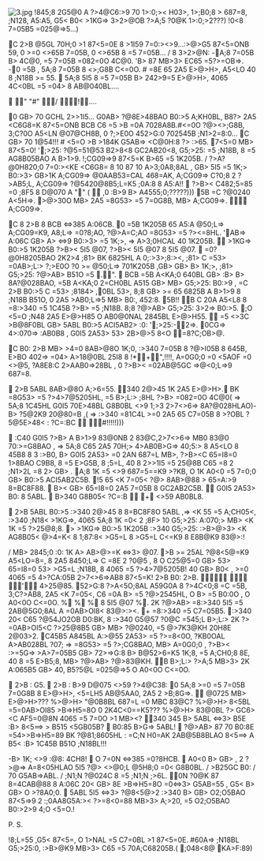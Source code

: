 ![3.jpg](https://images.golos.io/DQmTASpuTrshnwXAWyeCnSfKkckagQRVFE31TjmKXFcwNc9/3.jpg)
!845;8 2G5@0 A ?>4@C6:>9 70 1>:0;>< H0<?0=A:>3>, 1>;B0;8 > 687=8, ;N128, A5:A5, <C6G8=0E.... =C > G5< B0< >1KG=> 3>2>@OB ?>A;5 ?0@K 1>:0;>2???) !0<8 7=05B5 =025@=>5...)

C 2>B @5GL 70H;0 >1 87<5=0E 8 >1I59 7=0:><>9...:>@>G5 87<5=ONB 59, 0 >=0 <>65B 7=05B, 0 <>65B 8 =5 7=05B...
/ 8 3>2>@N:
-A;8 7=05B B> 4C@0, =5 7=05B =082=0O 4C@0. 'B> 87 MB>3> EC65 =5?>=OB=>.
-0 =5B , 5A;8 7=05B 8 <>;G8B C<=0O. # =8E 65 2A5 E>@>H>, A5<LO 40 8 ;N18B >= 55.  5A;8 5I5 8 =5 7=05B B> 242>9=5 E>@>H>, 4065 4C<0BL =5 =04> 8 AB@040BL....

 " "#" / !....

0 GB> 70 GCHL 2>>1I5... G0AB> ?@8E>48BAO B0:>5 A;KH0BL, B8?> 2A5 <C6G8=K 87<5=ONB BCB C6 =5 >B =0A 7028A8B.#<=0O ?@><>;G8B, 3;C?0O A5<LN @07@CH8B, 0 ?;>E0O 452>G:0 702545B ;N1>2=8:0... C GB> 70 1@54!!! # <5=O >B >184K G5AB=> <C@0H:8 ?> :>65. 7<5=0 MB> 87<5=0! ';>25: ?@5=51@53 B2>8<8 GC2AB20<8, G5;>25: =5 ;N18B, 8 =5 AG8B05BAO A B>1>9. !;CG09=>9 87<5=K B>65 =5 1K205B. / ?>A?@0H820;0 7=0:><KE <C6G8= 8 10 87 10 A>3;0A8;8AL , GB> 5I5 =5 1K;> B0:>3> GB>1K A;CG09=> @0AAB53=CAL 468=AK, A;CG09=> C?0;8 2 ?>AB5;L, A;CG09=> ?@5420@8B5;L=K5 ;0A:8 8 A5:A!!  ?>B>< C482;5=85 =0 ;8F5 8 D@070 A "" (  ,0 :B>9 B> A4555;0;?????))) 5B =C ?@0240 A<5H=>. >@>30O MB> 2A5 =8G53> =5 7=0G8B, MB> A;CG09=>.  A;CG09=>.

C 8 2>B 8 BCB <=>385 A:06CB. 0 =5B 1K205B 65 A5:A @50;L=> A;CG09=K9, A8;L=> =0?8;AO, ?@>A=C;AO =8G53> =5 ?><=8HL. 'AB=> A:06C GB> A> <=>9 B0:>3> =5 1K;>, => A>3;0HCAL 40 1K205B.  >1KG=> B0:>5 1K205B ?>B>< 5I5 @07, ?>B>< 5I5 @07 8 5I5 @07.  =0?@0H8205BAO 2K2>4 ;81> BK 6825HL A 0;:>3>;8:><, ;81> C =53> =0AB>;L:> ?;>E0O ?0<OBL GB> >= @50;L=> 701K205B ,GB> GB> B> 1K;>, ;81> G5;>25: ?@>AB> B51O =5 .".  BCB =5B A<KA;0 640BL GB> :B> B> 8A?@028BAO, =5B A<KA;0 2=CH0BL A515 GB> MB> G5;>25: B0:>9 , =C 2>B B0:>5 C =53> ;8184> ,0BL 53>, 8;8 GB> >= 65 6825B A B>1>9 8 ;N18B B51O, 0 2A5 >AB0;L=>5 MB> B0:, 452:8. 5B!! B C 20A A5<L8 8 =8:>340 =5 1C45B ?>B><C GB> =5 ;N18B. 8;8 ?@>AB> G5;>25: 3>2=> B0:>5. ;O <5=O ;N48 2A5 E>@>H85 O AB0@0NAL 2845BL E>@>H55.  =5 <>3C >B@8F0BL GB> 5ABL B0:>5 ACI5AB2> :0: ';>25:-2=>. 0CG=> 4>:070=> :AB0B8 , G0I5 2A53> 53> 2B>@>5 8<O =8?C;OB>@.

C B0: 2>B MB> >4=0 8AB>@8O 1K;0, :>340 7=05B 8 ?@>I05B 8 645B, E>BO 402=> =04> A>18@0BL 25I8 8 !*+",!!!!, A=0G0;0 =0 <5AOF =0 <>@5, ?A8E8:C 2>AAB0=>28BL , 0 ?>B>< =02AB@5GC =>@<0;L=>9 687=8.

 2>B 5ABL 8AB>@8O A;>6=55. 340 2@>45 1K 2A5 E>@>H>. BK =8G53> =5 ?>4>7@5205HL, =5 B>;L:> ;8HL ?>B><C GB> =082=0O 4C@0( => 5A;8 1C45HL G0I5 70E>48BL G8B0BL <>9 1;>3 2>7<>6=> 8A?@028HLAO)-B> ?5@2K9 20@80=B ,( => :>340 =81C4L >=0 2A5 65 C7=05B 8 >?OBL ?5@5E>48< : ?C=:BC  #!!!!!)))

 :C40 G0I5 ?>B><C GB> A B>1>9 83@0NB 2 83@C,2>7<>6=> MB0 83@0 70:>=G8BAO , => 5A;8 C65 2A5 70H;> 4>AB0B>G=> 40;5:> 8 A5<LO 8 45B8 8 3 :>B0, B> G0I5 2A53> =0 2AN 687=L MB>, ?>B><C 65=I8=0 1>8BAO C9B8, 8 =5 E>G5B, 8 ;5=L, 40 8 2>>1I5 =5 25@8B C65 =8 2 ;N1>2L =8 2> GB> . A;8 1K =5 <>9 687=5==K9 >?KB, O 1K A0<0 =5 7=0;0 GB> B0:>5 ACI5AB2C5B. !5 65 <K 7=05< ?@> 8AB>@88 > 65=A:>9 8=BC8F88.  B>< GB> 65=I8=0 2A5 7=05B 8 GC2AB2C5B.  G0I5 2A53> B0: 8 5ABL.  B>340 G8B05< ?C=:B  + <>59 AB0BL8. 

 2>B 5ABL B0:>5 :>340 2@>45 8 8=BC8F8O 5ABL ,=> <K 55 =5 A;CH05<, :>340 ;N18< >1KG=>, 4065 5A;8 1K =0< 2 ;8F> 10 G5;>25: A:070;> MB> <K 1K =5 ?>25@8;8. > >1KG=> B0:>5 1K205B :>340 G5;>25: :>B>@>3> <K AG8B05< @>4=K< 8 1;87:8< >G5=L 8 >G5=L C<=K9 8 E8B@K9 83@>:! 

/ MB> 2845;0 :0: 1K A> AB>@>=K <=>3> @07. >B >= 25AL ?@8<5@=K9 A5<LO=8=, 8 2A5 8450;L=> C =8E 2 ?0@5 , 8 O C25@5=0 GB> 53> 65=I8=0 53> >G5=L ;N18B, 8 4065 =5 ?>4>7@5205B! 40 GB> B0< , >=0 4065 =5 4>?CA:05B 2>7<>6=>AB8 87<5=K! 2>B B0: 2>B.   ' 4>25@85. 52>G:8 ?>A<5O;8AL A59G0A 8 ?>4C<0;8 =C =5B, 3;C?>AB8, 2A5 <K 7=05<, C6 =0A B> =5 ?@>2545HL, O B> =5 B0:0O , O A0<0O C<=0O. % % % 8 5I5 @07 %. 2K ?@>AB> =8:>340 5I5 =5 2AB@5G0;8AL A =0AB>OI8< 83@>:><. + =8:>340 =5 C7=05B5.  :>340 20< C65 ?@54JO2OB D0:BK, 8 :>340 G5@57 ?0@C =545;L B>;L:> 2K ?> =0AB>OI5<C ?>25@8B5 GB> MB> ?@0240, =5 @>7K3@KH 20H8E 2@03>2. C45B5 A845BL A:>@55 2A53> =5 ?>=8<0O, ?KB0OAL A>AB028BL ?07; => =8G53> =5 ?>;CG8BAO, MB> A=0G0;0 , ?>B>< :>=5G=> >A>7=05B5 GB> 72>=>G:8 B> B@52>6=K5 1K;8, =5 A;CH0;8 8E, 40 8 =5 E>B5;8, MB> ?@>AB> ?@>83@KH. B B>;L:> ?>A;5 MB>3> 2K A:065B5 GB> 40, B5?5@L =025@=>5 O A0<0O C<=0O.

 2>B : G5<C MB>.  2>B : B>9 D@075 <>59 ?>4@C38: 0 5A;8 >=0 =5 7=05B 7=0G8B 8 E>@>H>, <5=LH5 AB@5AA0, 2A5 2 >B;8G=>.  @0725 MB> E>@>H>??? %>@>H> "@0B8BL 687=L =0 MBC 83@C? %>@>H> 8<5BL =5=0AB>OI85 >B=>H5=8O 0 2K4C<0==K5??? %>@>H> 83@0BL ?> GC6><C AF5=0@8N 4065 =5 7=0O >1 MB><? 340 345 B> 5ABL <=>3> B5E :B> 8<5==> > B515 <5GB05B?  B0:85 B>G=> 5ABL!  ?@>AB> 87 70 B0:8E =54>>B=>H5=89 BK ?@81;8605HL : =C;N H0=AK 2AB@5B8BLAO 8<5==> A B5< :B> 1C45B B51O ;N18BL!!! 

-B> 1K; <>9 :@8: 4CH8!  O 7=0N <=>385 =0?8HCB.  A0<0 B> GB> , 2 ?>@=> A=8<05HLAO 5I5 ?@> <>@0;L @5H8;0 =0< G8B0BL. / >B25GC B0: / 70 G5AB=>ABL. / ;N1;N ?@024C 8 =5 ;N1;N ;>6L. 0N ?0@K 87 8=4CAB@88 8 A:06C 20< GB> 8E >B=>H5=8O =0<=>3> G5AB=55 , G5< B> GB> O >?8A0;0.  5ABL 5I5 <=>3> ?@8<5@>2 :>340 B> GB> O2;O5BAO 87<5=>9 2 :;0AA8G5A:>< ?>=8<0=88 MB>3> A;>20, =5 O2;O5BAO B0:>2>9 4;O <5=O.!

P. S.

!8;L=55 ,G5< 87<5=, O 1>NAL =5 C7=0BL >1 87<5=0E. #60A=> ;N18BL G5;>25:0, :>B>@K9 MB>3> C65 =5 70A;C68205B.( ;048<8@ KA>F:89)